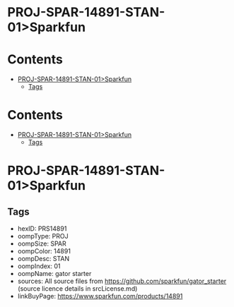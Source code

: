 
PROJ-SPAR-14891-STAN-01>Sparkfun
================================

Contents
========

* [PROJ-SPAR-14891-STAN-01>Sparkfun](#proj-spar-14891-stan-01sparkfun)
	* [Tags](#tags)

Contents
========

* [PROJ-SPAR-14891-STAN-01>Sparkfun](#proj-spar-14891-stan-01sparkfun)
	* [Tags](#tags)

# PROJ-SPAR-14891-STAN-01>Sparkfun

## Tags

- hexID: PRS14891
- oompType: PROJ
- oompSize: SPAR
- oompColor: 14891
- oompDesc: STAN
- oompIndex: 01
- oompName: gator starter
- sources: All source files from https://github.com/sparkfun/gator_starter (source licence details in srcLicense.md)
- linkBuyPage: https://www.sparkfun.com/products/14891
